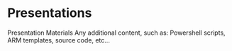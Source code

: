 # Presentations
Presentation Materials
  Any additional content, such as: Powershell scripts, ARM templates, source code, etc...
